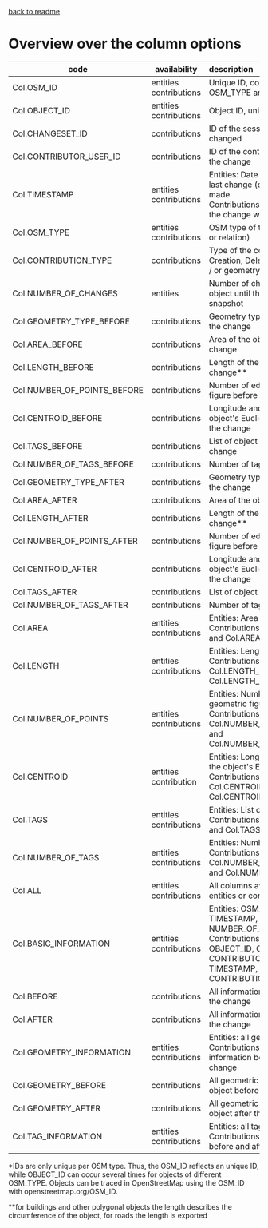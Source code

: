 
[back to readme](../../../)

# Overview over the column options

| code                        | availability                 | description                                                  |
| --------------------------- | ---------------------------- | :----------------------------------------------------------- |
| Col.OSM_ID                  | entities<br />contributions  | Unique ID, composed from OSM_TYPE and OBJECT_ID*                    |
| Col.OBJECT_ID               | entities<br />contributions  | Object ID, unique per OSM_TYPE                    |
| Col.CHANGESET_ID            | contributions                | ID of the session in which it was changed                    |
| Col.CONTRIBUTOR_USER_ID     | contributions                | ID of the contributor contributing the change                |
| Col.TIMESTAMP               | entities<br />contributions  | Entities: Date and time when the last change (current entry) was made<br />Contributions: date and time when the change was made |
| Col.OSM_TYPE                | entities<br />contributions  | OSM type of the object (node, way, or relation) |
| Col.CONTRIBUTION_TYPE       | contributions                | Type of the contribution, i.e. Creation, Deletion, Tag Change and / or geometry change |
| Col.NUMBER_OF_CHANGES       | entities                     | Number of changes made to the object until the date of the entity snapshot |
| Col.GEOMETRY_TYPE_BEFORE    | contributions                | Geometry type of the object before the change                |
| Col.AREA_BEFORE             | contributions                | Area of the object before the change                         |
| Col.LENGTH_BEFORE           | contributions                | Length of the object before the change**                      |
| Col.NUMBER_OF_POINTS_BEFORE | contributions                | Number of edges in the geometric figure before the change    |
| Col.CENTROID_BEFORE         | contributions                | Longitude and latitude of the object's Euclidean centroid before the change |
| Col.TAGS_BEFORE             | contributions                | List of object tags before the change                        |
| Col.NUMBER_OF_TAGS_BEFORE   | contributions                | Number of tags before the change                             |
| Col.GEOMETRY_TYPE_AFTER     | contributions                | Geometry type of the object after the change                 |
| Col.AREA_AFTER              | contributions                | Area of the object after the change                          |
| Col.LENGTH_AFTER            | contributions                | Length of the object after the change**                        |
| Col.NUMBER_OF_POINTS_AFTER  | contributions                | Number of edges in the geometric figure before the change    |
| Col.CENTROID_AFTER          | contributions                | Longitude and latitude of the object's Euclidean centroid after the change |
| Col.TAGS_AFTER              | contributions                | List of object tags after the change                         |
| Col.NUMBER_OF_TAGS_AFTER    | contributions                | Number of tags after the change                              |
| Col.AREA                    | entities<br />contributions  | Entities: Area of the object<br />Contributions: Col.AREA_BEFORE, and Col.AREA_AFTER |
| Col.LENGTH                  | entities<br />contributions  | Entities: Length of the object<br />Contributions: Col.LENGTH_BEFORE, and Col.LENGTH_AFTER |
| Col.NUMBER_OF_POINTS        | entities<br />contributions  | Entities: Number of edges in the geometric figure<br />Contributions: Col.NUMBER_OF_POINTS_BEFORE, and Col.NUMBER_OF_POINTS_AFTER |
| Col.CENTROID                | entities<br />contribution   | Entities: Longitude and latitude of the object's Euclidean centroid<br />Contributions: Col.CENTROID_BEFORE, and Col.CENTROID_AFTER |
| Col.TAGS                    | entities<br />contributions  | Entities: List of object tags<br />Contributions: Col.TAGS_BEFORE, and Col.TAGS_AFTER |
| Col.NUMBER_OF_TAGS          | entities<br />contributions  | Entities: Number of tags<br />Contributions: Col.NUMBER_OF_TAGS_BEFORE, and Col.NUMBER_OF_TAGS_AFTER |
| Col.ALL                     | entities <br />contributions | All columns available for either entities or contributions   |
| Col.BASIC_INFORMATION       | entities<br />contributions  | Entities: OSM_ID, OBJECT_ID, TIMESTAMP, OSM_TYPE, and NUMBER_OF_CHANGES<br />Contributions: OSM_ID, OBJECT_ID, CHANGESET_ID, CONTRIBUTOR_USER_ID, TIMESTAMP, OSM_TYPE, and CONTRIBUTION_TYPE |
| Col.BEFORE                  | contributions                | All information of the object before the change              |
| Col.AFTER                   | contributions                | All information of the object after the change               |
| Col.GEOMETRY_INFORMATION    | entities<br />contributions  | Entities: all geometric information<br />Contributions: all geometric information before and after the change |
| Col.GEOMETRY_BEFORE         | contributions                | All geometric information of the object before the change    |
| Col.GEOMETRY_AFTER          | contributions                | All geometric information of the object after the change     |
| Col.TAG_INFORMATION         | entities<br />contributions  | Entities: all tag information<br />Contributions: all tag information before and after the change |

*IDs are only unique per OSM type. Thus, the OSM_ID reflects an unique ID, while OBJECT_ID can occur several times for objects of different OSM_TYPE. Objects can be traced in OpenStreetMap using the OSM_ID with openstreetmap.org/OSM_ID.

**for buildings and other polygonal objects the length describes the circumference of the object, for roads the length is exported